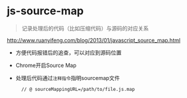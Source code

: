 # js-source-map

> 记录处理后的代码（比如压缩代码）与源码的对应关系

<http://www.ruanyifeng.com/blog/2013/01/javascript_source_map.html>


* 方便代码报错后的追查，可以对应到源码位置
* Chrome开启Source Map
* 处理后代码通过`注释指令`指明sourcemap文件

        // @ sourceMappingURL=/path/to/file.js.map


